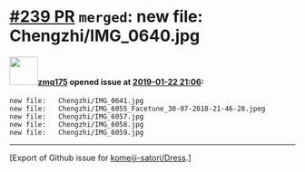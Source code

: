 # [\#239 PR](https://github.com/komeiji-satori/Dress/pull/239) `merged`: 	new file:   Chengzhi/IMG_0640.jpg

#### <img src="https://avatars.githubusercontent.com/u/9747443?u=fe378aabb4911a9bd94beed5b54dc24d3380bf57&v=4" width="50">[zmq175](https://github.com/zmq175) opened issue at [2019-01-22 21:06](https://github.com/komeiji-satori/Dress/pull/239):

	new file:   Chengzhi/IMG_0641.jpg
	new file:   Chengzhi/IMG_6055_Facetune_30-07-2018-21-46-28.jpeg
	new file:   Chengzhi/IMG_6057.jpg
	new file:   Chengzhi/IMG_6058.jpg
	new file:   Chengzhi/IMG_6059.jpg




-------------------------------------------------------------------------------



[Export of Github issue for [komeiji-satori/Dress](https://github.com/komeiji-satori/Dress).]
